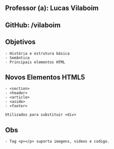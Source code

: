 ## Professor (a): Lucas Vilaboim

## GitHub: /vilaboim

## Objetivos 

	- História e estrutura básica
	- Semântica
	- Principais elementos HTML	

## Novos Elementos HTML5

	- <section> 
	- <header> 
	- <article>
	- <aside>
	- <footer>

	Utilizados para substituir <div>
## Obs

	- Tag <p></p> suporta imagens, videos e codigo.
	
	 

	
